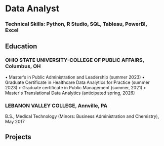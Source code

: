 # Data Analyst

### Technical Skills: Python, R Studio, SQL, Tableau, PowerBI, Excel

## Education
### OHIO STATE UNIVERSITY-COLLEGE OF PUBLIC AFFAIRS, Columbus, OH
•	Master’s in Public Administration and Leadership (summer 2023)
•	Graduate Certificate in Healthcare Data Analytics for Practice (summer 2023)
•	Graduate certificate in Public Management (summer, 2021)
•	Master's Translational Data Analytics (anticipated spring, 2026)

### LEBANON VALLEY COLLEGE, Annville, PA
B.S., Medical Technology (Minors: Business Administration and Chemistry), May 2017 

## Projects
